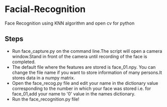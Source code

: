 # Facial-Recognition
Face Recognition using KNN algorithm and open cv for python

## Steps
* Run face_capture.py on the command line.The script will open a camera window.Stand in front of the camera until recording of the face is completed.
* The default file where the features are stored is face_01.npy. You can change the file name if you want to store information of many persons.It stores data in a numpy matrix.
* Open the face_recog.py file and edit your name in the dictionary value corresponding to the number in which your face was stored i.e. for face_01,add your name to '0' value in the names dictionary.
* Run the face_recognition.py file!
